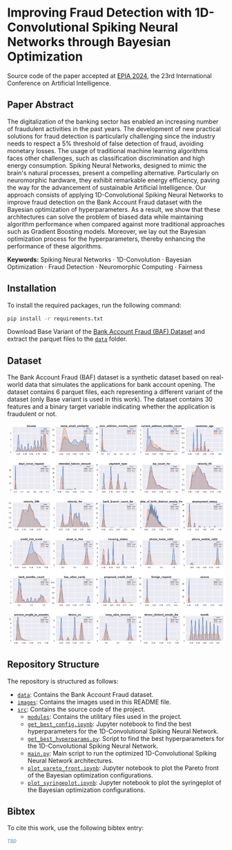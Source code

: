 # Improving Fraud Detection with 1D-Convolutional Spiking Neural Networks through Bayesian Optimization

Source code of the paper accepted at [EPIA 2024](https://epia2024.pt/), the 23rd International Conference on Artificial Intelligence.

## Paper Abstract
The digitalization of the banking sector has enabled an increasing number of fraudulent activities in the past years. The development of new practical solutions for fraud detection is particularly challenging since the industry needs to respect a 5\% threshold of false detection of fraud, avoiding monetary losses. The usage of traditional machine learning algorithms faces other challenges, such as classification discrimination and high energy consumption. Spiking Neural Networks, designed to mimic the brain's natural processes, present a compelling alternative. Particularly on neuromorphic hardware, they exhibit remarkable energy efficiency, paving the way for the advancement of sustainable Artificial Intelligence.
Our approach consists of applying 1D-Convolutional Spiking Neural Networks to improve fraud detection on the Bank Account Fraud dataset with the Bayesian optimization of hyperparameters. As a result, we show that these architectures can solve the problem of biased data while maintaining algorithm performance when compared against more traditional approaches such as Gradient Boosting models. Moreover, we lay out the Bayesian optimization process for the hyperparameters, thereby enhancing the performance of these algorithms.

**Keywords:**
Spiking Neural Networks $\cdot$ 
1D-Convolution $\cdot$
Bayesian Optimization $\cdot$
Fraud Detection $\cdot$
Neuromorphic Computing $\cdot$
Fairness 

## Installation

To install the required packages, run the following command:
```bash
pip install -r requirements.txt
```

Download Base Variant of the [Bank Account Fraud (BAF) Dataset](https://www.kaggle.com/datasets/sgpjesus/bank-account-fraud-dataset-neurips-2022) and extract the parquet files to the [`data`](./data/README.md) folder.

## Dataset

The Bank Account Fraud (BAF) dataset is a synthetic dataset based on real-world data that simulates the applications for bank account opening. The dataset contains 6 parquet files, each representing a different variant of the dataset (only Base variant is used in this work). The dataset contains 30 features and a binary target variable indicating whether the application is fraudulent or not.

![Density distribution of instances per feature](./images/normalized_density_base.png)

## Repository Structure

The repository is structured as follows:

- [`data`](./data/README.md): Contains the Bank Account Fraud dataset.
- [`images`](./images): Contains the images used in this README file.
- [`src`](./src): Contains the source code of the project.
    - [`modules`](./modules): Contains the utilitary files used in the project.
    - [`get_best_config.ipynb`](./src/get_best_config.ipynb): Jupyter notebook to find the best hyperparameters for the 1D-Convolutional Spiking Neural Network.
    - [`get_best_hyperparams.py`](./src/get_best_hyperparams.py): Script to find the best hyperparameters for the 1D-Convolutional Spiking Neural Network.
    - [`main.py`](./src/main.py): Main script to run the optimized 1D-Convolutional Spiking Neural Network architectures.
    - [`plot_pareto_front.ipynb`](./src/plot_pareto_front.ipynb): Jupyter notebook to plot the Pareto front of the Bayesian optimization configurations.
    - [`plot_syringeplot.ipynb`](./src/plot_syringeplot.ipynb): Jupyter notebook to plot the syringeplot of the Bayesian optimization configurations.



## Bibtex

To cite this work, use the following bibtex entry:

```bibtex
TBD
```

